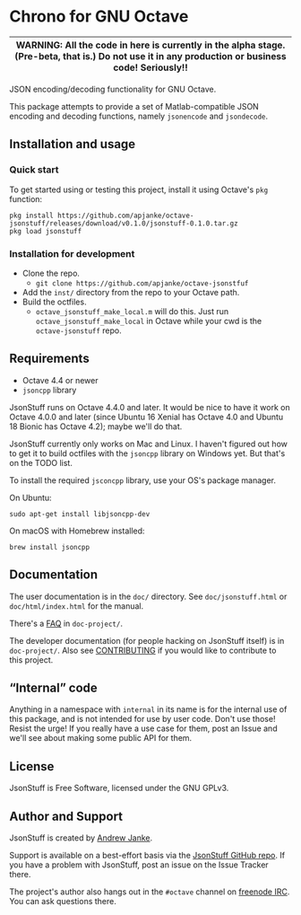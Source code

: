 Chrono for GNU Octave
=====================

| WARNING: All the code in here is currently in the alpha stage. (Pre-beta, that is.) Do not use it in any production or business code! Seriously!! |
| ---- |

JSON encoding/decoding functionality for GNU Octave.

This package attempts to provide a set of Matlab-compatible JSON encoding and decoding functions, namely `jsonencode` and `jsondecode`.


## Installation and usage

### Quick start

To get started using or testing this project, install it using Octave's `pkg` function:

```
pkg install https://github.com/apjanke/octave-jsonstuff/releases/download/v0.1.0/jsonstuff-0.1.0.tar.gz
pkg load jsonstuff
```

### Installation for development

* Clone the repo.
  * `git clone https://github.com/apjanke/octave-jsonstfuf`
* Add the `inst/` directory from the repo to your Octave path.
* Build the octfiles.
  * `octave_jsonstuff_make_local.m` will do this. Just run `octave_jsonstuff_make_local` in Octave while your cwd is the `octave-jsonstuff` repo.

## Requirements

* Octave 4.4 or newer
* `jsoncpp` library

JsonStuff runs on Octave 4.4.0 and later. It would be nice to have it work on Octave 4.0.0
and later (since Ubuntu 16 Xenial has Octave 4.0 and Ubuntu 18 Bionic has Octave 4.2); maybe we'll do that.

JsonStuff currently only works on Mac and Linux. I haven't figured out how to get it to build
octfiles with the `jsoncpp` library on Windows yet. But that's on the TODO list.

To install the required `jsconcpp` library, use your OS's package manager.

On Ubuntu:
```
sudo apt-get install libjsoncpp-dev
```

On macOS with Homebrew installed:
```
brew install jsoncpp
```

## Documentation

The user documentation is in the `doc/` directory. See `doc/jsonstuff.html` or `doc/html/index.html` for
the manual.

There's a [FAQ](doc-project/FAQ.md) in `doc-project/`.

The developer documentation (for people hacking on JsonStuff itself) is in `doc-project/`. Also see
[CONTRIBUTING](CONTRIBUTING.md) if you would like to contribute to this project.

## “Internal” code

Anything in a namespace with `internal` in its name is for the internal use of this package, and is not intended for use by user code. Don't use those! Resist the urge! If you really have a use case for them, post an Issue and we'll see about making some public API for them.

## License

JsonStuff is Free Software, licensed under the GNU GPLv3.

## Author and Support

JsonStuff is created by [Andrew Janke](https://apjanke.net).

Support is available on a best-effort basis via the [JsonStuff GitHub repo](https://github.com/apjanke/octave-jsonstuff). If you have a problem with JsonStuff, post an issue on the Issue Tracker there.

The project's author also hangs out in the `#octave` channel on [freenode IRC](https://freenode.net/). You can ask questions there.
